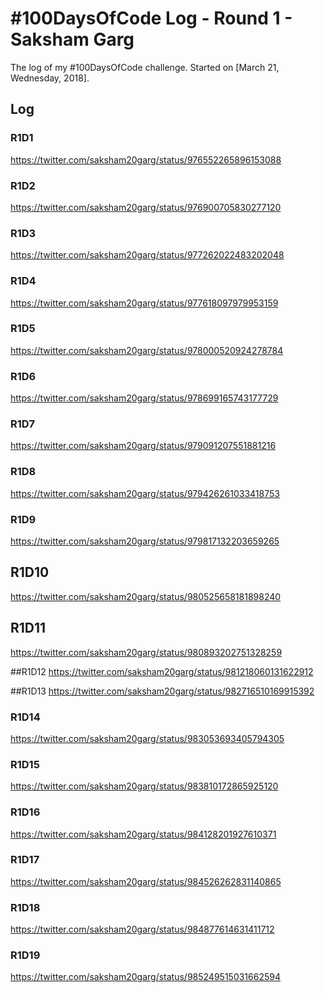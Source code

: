 # #100DaysOfCode Log - Round 1 - Saksham Garg

The log of my #100DaysOfCode challenge. Started on [March 21, Wednesday, 2018].

## Log

### R1D1 
https://twitter.com/saksham20garg/status/976552265896153088

### R1D2
https://twitter.com/saksham20garg/status/976900705830277120

### R1D3
https://twitter.com/saksham20garg/status/977262022483202048

### R1D4
https://twitter.com/saksham20garg/status/977618097979953159

### R1D5
https://twitter.com/saksham20garg/status/978000520924278784

### R1D6
https://twitter.com/saksham20garg/status/978699165743177729

### R1D7
https://twitter.com/saksham20garg/status/979091207551881216

### R1D8
https://twitter.com/saksham20garg/status/979426261033418753

### R1D9
https://twitter.com/saksham20garg/status/979817132203659265

## R1D10
https://twitter.com/saksham20garg/status/980525658181898240

## R1D11
https://twitter.com/saksham20garg/status/980893202751328259

##R1D12
https://twitter.com/saksham20garg/status/981218060131622912

##R1D13
https://twitter.com/saksham20garg/status/982716510169915392

### R1D14
https://twitter.com/saksham20garg/status/983053693405794305

### R1D15
https://twitter.com/saksham20garg/status/983810172865925120

### R1D16
https://twitter.com/saksham20garg/status/984128201927610371

### R1D17
https://twitter.com/saksham20garg/status/984526262831140865

### R1D18
https://twitter.com/saksham20garg/status/984877614631411712

### R1D19
https://twitter.com/saksham20garg/status/985249515031662594

